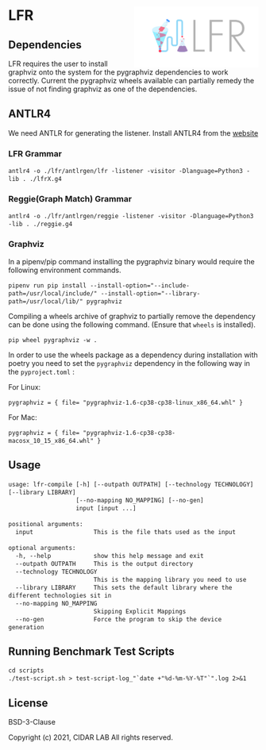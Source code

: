 # LFR <img align="right" src="LFR-Logo-01.png" width="250">

## Dependencies 

LFR requires the user to install graphviz onto the system for the pygraphviz dependencies to work correctly. Current the pygraphviz wheels available can partially remedy the issue of not finding graphviz as one of the dependencies.

## ANTLR4

We need ANTLR for generating the listener. Install ANTLR4 from the [website](https://www.antlr.org/index.html)

### LFR Grammar

```
antlr4 -o ./lfr/antlrgen/lfr -listener -visitor -Dlanguage=Python3 -lib . ./lfrX.g4
```

### Reggie(Graph Match) Grammar

```
antlr4 -o ./lfr/antlrgen/reggie -listener -visitor -Dlanguage=Python3 -lib . ./reggie.g4
```

### Graphviz

In a pipenv/pip command installing the pygraphviz binary would require the following environment commands.

```
pipenv run pip install --install-option="--include-path=/usr/local/include/" --install-option="--library-path=/usr/local/lib/" pygraphviz
```

Compiling a wheels archive of graphviz to partially remove the dependency can be done using the following command. (Ensure that `wheels` is installed).

```
pip wheel pygraphviz -w .
```

In order to use the wheels package as a dependency during installation with poetry you need to set the `pygraphviz` dependency in the following way in the `pyproject.toml` :

For Linux:
```
pygraphviz = { file= "pygraphviz-1.6-cp38-cp38-linux_x86_64.whl" }
```

For Mac:
```
pygraphviz = { file= "pygraphviz-1.6-cp38-cp38-macosx_10_15_x86_64.whl" }
```

## Usage

```
usage: lfr-compile [-h] [--outpath OUTPATH] [--technology TECHNOLOGY] [--library LIBRARY]
                   [--no-mapping NO_MAPPING] [--no-gen]
                   input [input ...]

positional arguments:
  input                 This is the file thats used as the input

optional arguments:
  -h, --help            show this help message and exit
  --outpath OUTPATH     This is the output directory
  --technology TECHNOLOGY
                        This is the mapping library you need to use
  --library LIBRARY     This sets the default library where the different technologies sit in
  --no-mapping NO_MAPPING
                        Skipping Explicit Mappings
  --no-gen              Force the program to skip the device generation
  ```


## Running Benchmark Test Scripts

```
cd scripts
./test-script.sh > test-script-log_"`date +"%d-%m-%Y-%T"`".log 2>&1
```


## License

BSD-3-Clause

Copyright (c) 2021, CIDAR LAB All rights reserved.

